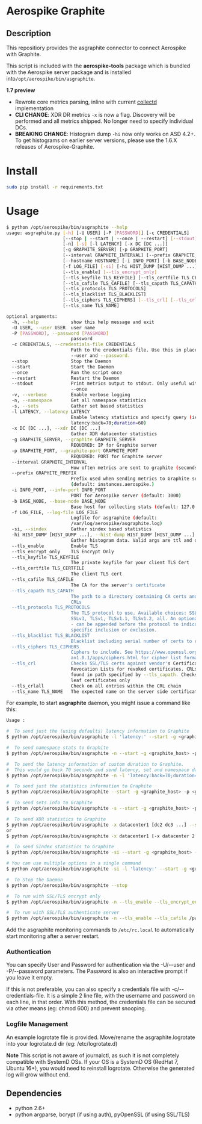 # Aerospike Graphite
## Description
This repositiory provides the asgraphite connector to connect Aerospike with Graphite.

This script is included with the **aerospike-tools** package which is bundled
with the Aerospike server package and is installed into`/opt/aerospike/bin/asgraphite`.


**1.7 preview**

* Rewrote core metrics parsing, inline with current [collectd](https://github.com/aerospike/aerospike-collectd)
implementation
* **CLI CHANGE**: XDR DR metrics `-x` is now a flag. Discovery will be performed and all metrics shipped. No longer need 
to specify individual DCs.
* **BREAKING CHANGE**: Histogram dump `-hi` now only works on ASD 4.2+. To get histograms on earlier server versions,
please use the 1.6.X releases of Aerospike-Graphite.

# Install
```bash
sudo pip install -r requirements.txt
```

# Usage
```bash
$ python /opt/aerospike/bin/asgraphite --help
usage: asgraphite.py [-h] [-U USER] [-P [PASSWORD]] [-c CREDENTIALS]
                     [--stop | --start | --once | --restart] [--stdout] [-v]
                     [-n] [-s] [-l LATENCY] [-x DC [DC ...]]
                     [-g GRAPHITE_SERVER] [-p GRAPHITE_PORT]
                     [--interval GRAPHITE_INTERVAL] [--prefix GRAPHITE_PREFIX]
                     [--hostname HOSTNAME] [-i INFO_PORT] [-b BASE_NODE]
                     [-f LOG_FILE] [-si] [-hi HIST_DUMP [HIST_DUMP ...]]
                     [--tls_enable] [--tls_encrypt_only]
                     [--tls_keyfile TLS_KEYFILE] [--tls_certfile TLS_CERTFILE]
                     [--tls_cafile TLS_CAFILE] [--tls_capath TLS_CAPATH]
                     [--tls_protocols TLS_PROTOCOLS]
                     [--tls_blacklist TLS_BLACKLIST]
                     [--tls_ciphers TLS_CIPHERS] [--tls_crl] [--tls_crlall]
                     [--tls_name TLS_NAME]

optional arguments:
  -h, --help            show this help message and exit
  -U USER, --user USER  user name
  -P [PASSWORD], --password [PASSWORD]
                        password
  -c CREDENTIALS, --credentials-file CREDENTIALS
                        Path to the credentials file. Use this in place of
                        --user and --password.
  --stop                Stop the Daemon
  --start               Start the Daemon
  --once                Run the script once
  --restart             Restart the Daemon
  --stdout              Print metrics output to stdout. Only useful with
                        --once
  -v, --verbose         Enable verbose logging
  -n, --namespace       Get all namespace statistics
  -s, --sets            Gather set based statistics
  -l LATENCY, --latency LATENCY
                        Enable latency statistics and specify query (ie.
                        latency:back=70;duration=60)
  -x DC [DC ...], --xdr DC [DC ...]
                        Gather XDR datacenter statistics
  -g GRAPHITE_SERVER, --graphite GRAPHITE_SERVER
                        REQUIRED: IP for Graphite server
  -p GRAPHITE_PORT, --graphite-port GRAPHITE_PORT
                        REQUIRED: PORT for Graphite server
  --interval GRAPHITE_INTERVAL
                        How often metrics are sent to graphite (seconds)
  --prefix GRAPHITE_PREFIX
                        Prefix used when sending metrics to Graphite server
                        (default: instances.aerospike.)
  -i INFO_PORT, --info-port INFO_PORT
                        PORT for Aerospike server (default: 3000)
  -b BASE_NODE, --base-node BASE_NODE
                        Base host for collecting stats (default: 127.0.0.1)
  -f LOG_FILE, --log-file LOG_FILE
                        Logfile for asgraphite (default:
                        /var/log/aerospike/asgraphite.log)
  -si, --sindex         Gather sindex based statistics
  -hi HIST_DUMP [HIST_DUMP ...], --hist-dump HIST_DUMP [HIST_DUMP ...]
                        Gather histogram data. Valid args are ttl and objsz
  --tls_enable          Enable TLS
  --tls_encrypt_only    TLS Encrypt Only
  --tls_keyfile TLS_KEYFILE
                        The private keyfile for your client TLS Cert
  --tls_certfile TLS_CERTFILE
                        The client TLS cert
  --tls_cafile TLS_CAFILE
                        The CA for the server's certificate
  --tls_capath TLS_CAPATH
                        The path to a directory containing CA certs and/or
                        CRLs
  --tls_protocols TLS_PROTOCOLS
                        The TLS protocol to use. Available choices: SSLv2,
                        SSLv3, TLSv1, TLSv1.1, TLSv1.2, all. An optional + or
                        - can be appended before the protocol to indicate
                        specific inclusion or exclusion.
  --tls_blacklist TLS_BLACKLIST
                        Blacklist including serial number of certs to revoke
  --tls_ciphers TLS_CIPHERS
                        Ciphers to include. See https://www.openssl.org/docs/m
                        an1.0.1/apps/ciphers.html for cipher list format
  --tls_crl             Checks SSL/TLS certs against vendor's Certificate
                        Revocation Lists for revoked certificates. CRLs are
                        found in path specified by --tls_capath. Checks the
                        leaf certificates only
  --tls_crlall          Check on all entries within the CRL chain
  --tls_name TLS_NAME   The expected name on the server side certificate
```

For example, to start <strong>asgraphite</strong> daemon, you might issue a command like this:

```bash
Usage :

#  To send just the (using defaults) latency information to Graphite
$ python /opt/aerospike/bin/asgraphite -l 'latency:' --start -g <graphite_host> -p <graphite_port>

#  To send namespace stats to Graphite
$ python /opt/aerospike/bin/asgraphite -n --start -g <graphite_host> -p <graphite_port>

#  To send the latency information of custom duration to Graphite.
#  This would go back 70 seconds and send latency, set and namespace data to the Graphite server for 60 seconds worth of data.
$ python /opt/aerospike/bin/asgraphite -n -l 'latency:back=70;duration=60' --start -g <graphite_host> -p <graphite_port>

#  To send just the statistics information to Graphite
$ python /opt/aerospike/bin/asgraphite --start -g <graphite_host> -p <graphite_port>

#  To send sets info to Graphite
$ python /opt/aerospike/bin/asgraphite -s --start -g <graphite_host> -p <graphite_port>

#  To send XDR statistics to Graphite
$ python /opt/aerospike/bin/asgraphite -x datacenter1 [dc2 dc3 ...] --start -g <graphite_host> -p <graphite_port>
or
$ python /opt/aerospike/bin/asgraphite -x datacenter1 [-x datacenter 2 -x datacenter3 ...] --start -g <graphite_host> -p <graphite_port>

#  To send SIndex statistics to Graphite
$ python /opt/aerospike/bin/asgraphite -si --start -g <graphite_host> -p <graphite_port>

# You can use multiple options in a single command
$ python /opt/aerospike/bin/asgraphite -si -l 'latency:' --start -g <graphite_host> -p <graphite_port>

#  To Stop the Daemon
$ python /opt/aerospike/bin/asgraphite --stop

#  To run with SSL/TLS encrypt only
$ python /opt/aerospike/bin/asgraphite -n --tls_enable --tls_encrypt_only true --start -g <graphite_host> -p <graphite_port>

#  To run with SSL/TLS authenticate server
$ python /opt/aerospike/bin/asgraphite -n --tls_enable --tls_cafile /path/to/CA/root.pem --tls_name <server name on cert> --start -g <graphite_host> -p <graphite_port>
```

Add the asgraphite monitoring commands to `/etc/rc.local` to automatically start
monitoring after a server restart.

### Authentication

You can specify User and Password for authentication via the -U/--user and -P/--password parameters.
The Password is also an interactive prompt if you leave it empty.

If this is not preferable, you can also specify a credentials file with -c/--credentials-file. It is a simple 2 line file, with the username and password on each line, in that order. With this method, the credentials file can be secured via other means (eg: chmod 600) and prevent snooping.

### Logfile Management

An example logrotate file is provided. Move/rename the asgraphite.logrotate into your logrotate.d dir (eg: /etc/logrotate.d)

**Note**
This script is not aware of journalctl, as such it is not completely compatible with SystemD OSs. If your OS is a SystemD OS (RedHat 7, Ubuntu 16+), you would need to reinstall logrotate. Otherwise the generated log will grow without end.

## Dependencies
- python 2.6+
- python argparse, bcrypt (if using auth), pyOpenSSL (if using SSL/TLS)

